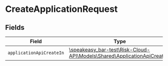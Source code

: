 # CreateApplicationRequest


## Fields

| Field                                                                                                                    | Type                                                                                                                     | Required                                                                                                                 | Description                                                                                                              |
| ------------------------------------------------------------------------------------------------------------------------ | ------------------------------------------------------------------------------------------------------------------------ | ------------------------------------------------------------------------------------------------------------------------ | ------------------------------------------------------------------------------------------------------------------------ |
| `applicationApiCreateIn`                                                                                                 | [\speakeasy_bar-test\Risk-Cloud-API\Models\Shared\ApplicationApiCreateIn](../../models/shared/ApplicationApiCreateIn.md) | :heavy_check_mark:                                                                                                       | N/A                                                                                                                      |